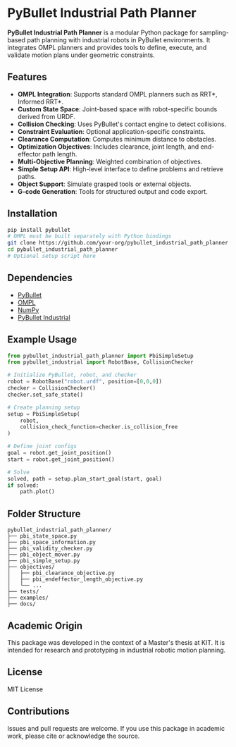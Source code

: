 # PyBullet Industrial Path Planner

**PyBullet Industrial Path Planner** is a modular Python package for sampling-based path planning with industrial robots in PyBullet environments. It integrates OMPL planners and provides tools to define, execute, and validate motion plans under geometric constraints.

## Features

* **OMPL Integration**: Supports standard OMPL planners such as RRT\*, Informed RRT\*.
* **Custom State Space**: Joint-based space with robot-specific bounds derived from URDF.
* **Collision Checking**: Uses PyBullet's contact engine to detect collisions.
* **Constraint Evaluation**: Optional application-specific constraints.
* **Clearance Computation**: Computes minimum distance to obstacles.
* **Optimization Objectives**: Includes clearance, joint length, and end-effector path length.
* **Multi-Objective Planning**: Weighted combination of objectives.
* **Simple Setup API**: High-level interface to define problems and retrieve paths.
* **Object Support**: Simulate grasped tools or external objects.
* **G-code Generation**: Tools for structured output and code export.

## Installation

```bash
pip install pybullet
# OMPL must be built separately with Python bindings
git clone https://github.com/your-org/pybullet_industrial_path_planner
cd pybullet_industrial_path_planner
# Optional setup script here
```

## Dependencies

* [PyBullet](https://github.com/bulletphysics/bullet3)
* [OMPL](https://ompl.kavrakilab.org/)
* [NumPy](https://numpy.org/)
* [PyBullet Industrial](https://github.com/wbk-path/pybullet_industrial)

## Example Usage

```python
from pybullet_industrial_path_planner import PbiSimpleSetup
from pybullet_industrial import RobotBase, CollisionChecker

# Initialize PyBullet, robot, and checker
robot = RobotBase("robot.urdf", position=[0,0,0])
checker = CollisionChecker()
checker.set_safe_state()

# Create planning setup
setup = PbiSimpleSetup(
    robot,
    collision_check_function=checker.is_collision_free
)

# Define joint configs
goal = robot.get_joint_position()
start = robot.get_joint_position()

# Solve
solved, path = setup.plan_start_goal(start, goal)
if solved:
    path.plot()
```

## Folder Structure

```
pybullet_industrial_path_planner/
├── pbi_state_space.py
├── pbi_space_information.py
├── pbi_validity_checker.py
├── pbi_object_mover.py
├── pbi_simple_setup.py
├── objectives/
│   ├── pbi_clearance_objective.py
│   ├── pbi_endeffector_length_objective.py
│   └── ...
├── tests/
├── examples/
├── docs/
```

## Academic Origin

This package was developed in the context of a Master's thesis at KIT. It is intended for research and prototyping in industrial robotic motion planning.

## License

MIT License

## Contributions

Issues and pull requests are welcome. If you use this package in academic work, please cite or acknowledge the source.

